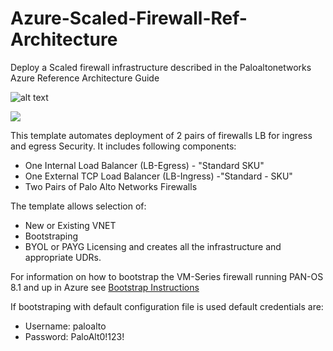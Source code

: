 # Azure-Scaled-Firewall-Ref-Architecture
Deploy a Scaled firewall infrastructure described in the Paloaltonetworks Azure Reference Architecture Guide


![alt text](https://raw.githubusercontent.com/wwce/azure-arm/master/Azure-Scaled-Firewall-Ref-Architecture-master/Documentation/topology.png)

[<img src="http://azuredeploy.net/deploybutton.png"/>](https://portal.azure.com/#create/Microsoft.Template/uri/https%3A%2F%2Fraw.githubusercontent.com%2Fwwce%2Fazure-arm%2F/master%2FAzure-Scaled-Firewall-Ref-Architecture-master%2FazureDeploy.json)

This template automates deployment of 2 pairs of firewalls LB for ingress and egress Security.
It includes following components:

- One Internal Load Balancer (LB-Egress) - "Standard SKU"
- One External TCP Load Balancer (LB-Ingress) -"Standard - SKU"
- Two Pairs of Palo Alto Networks Firewalls


 The template allows selection of:
 - New or Existing VNET
 - Bootstraping
 - BYOL or PAYG Licensing
 and creates all the infrastructure and appropriate UDRs.

 For information on how to bootstrap the VM-Series firewall running PAN-OS 8.1 and up in Azure see [Bootstrap Instructions](https://www.paloaltonetworks.com/documentation/81/virtualization/virtualization/bootstrap-the-vm-series-firewall/bootstrap-the-vm-series-firewall-in-azure#idd51f75b8-e579-44d6-a809-2fafcfe4b3b6)

 
 If bootstraping with default configuration file is used default credentials are:
 - Username: paloalto
 - Password: PaloAlt0!123!
